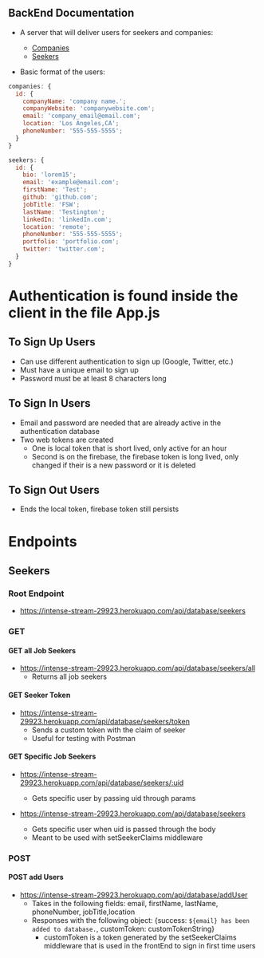 ## BackEnd Documentation

- A server that will deliver users for seekers and companies:

  - [Companies](https://intense-stream-29923.herokuapp.com/api/database/companies)
  - [Seekers](https://intense-stream-29923.herokuapp.com/api/database/seekers)

- Basic format of the users:

```js
companies: {
  id: {
    companyName: 'company name.';
    companyWebsite: 'companywebsite.com';
    email: 'company_email@email.com';
    location: 'Los Angeles,CA';
    phoneNumber: '555-555-5555';
  }
}
```

```js
seekers: {
  id: {
    bio: 'lorem15';
    email: 'example@email.com';
    firstName: 'Test';
    github: 'github.com';
    jobTitle: 'FSW';
    lastName: 'Testington';
    linkedIn: 'linkedIn.com';
    location: 'remote';
    phoneNumber: '555-555-5555';
    portfolio: 'portfolio.com';
    twitter: 'twitter.com';
  }
}
```

# Authentication is found inside the client in the file App.js

## To Sign Up Users

- Can use different authentication to sign up (Google, Twitter, etc.)
- Must have a unique email to sign up
- Password must be at least 8 characters long

## To Sign In Users

- Email and password are needed that are already active in the authentication database
- Two web tokens are created
  - One is local token that is short lived, only active for an hour
  - Second is on the firebase, the firebase token is long lived,
    only changed if their is a new password or it is deleted

## To Sign Out Users

- Ends the local token, firebase token still persists

# Endpoints

## Seekers

### Root Endpoint
- https://intense-stream-29923.herokuapp.com/api/database/seekers

### GET 

#### GET all Job Seekers
- https://intense-stream-29923.herokuapp.com/api/database/seekers/all
  - Returns all job seekers

#### GET Seeker Token
- https://intense-stream-29923.herokuapp.com/api/database/seekers/token
  - Sends a custom token with the claim of seeker
  - Useful for testing with Postman

#### GET Specific Job Seekers
- https://intense-stream-29923.herokuapp.com/api/database/seekers/:uid
  - Gets specific user by passing uid through params

- https://intense-stream-29923.herokuapp.com/api/database/seekers
  - Gets specific user when uid is passed through the body
  - Meant to be used with setSeekerClaims middleware

### POST

#### POST add Users

- https://intense-stream-29923.herokuapp.com/api/database/addUser
  - Takes in the following fields: email, firstName, lastName, phoneNumber, jobTitle,location
  - Responses with the following object: {success: `${email} has been added to database.`, customToken: customTokenString}
    - customToken is a token generated by the setSeekerClaims middleware that is used in the frontEnd to sign in first time users



